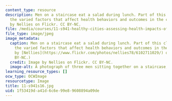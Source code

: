 ```yaml
---
content_type: resource
description: Men on a staircase eat a salad during lunch. Part of this class examines
  the varied factors that affect health behaviors and outcomes in the city. Image
  by Nellies on Flickr. CC BY-NC.
file: /media/courses/11-s941-healthy-cities-assessing-health-impacts-of-policies-and-plans-spring-2016/1f53419da41d6c6e99e89608894a09de_11-s941s16.jpg
file_type: image/jpeg
image_metadata:
  caption: Men on a staircase eat a salad during lunch. Part of this class examines
    the varied factors that affect health behaviors and outcomes in the city. (Image
    by [Nellies](https://www.flickr.com/photos/nellies78/6102711029/) on Flickr. CC
    BY-NC.)
  credit: Image by Nellies on Flickr. CC BY-NC.
  image-alt: A photograph of three men sitting together on a staircase, eating salads.
learning_resource_types: []
ocw_type: OCWImage
resourcetype: Image
title: 11-s941s16.jpg
uid: 1f53419d-a41d-6c6e-99e8-9608894a09de
---
```

